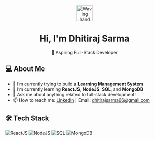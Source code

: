 <!-- Header Section with a friendly greeting -->
<div align="center">
  <img src="https://media.giphy.com/media/hvRJCLFzcasrR4ia7z/giphy.gif" width="50" alt="Waving hand"/>
  <h1>Hi, I'm Dhitiraj Sarma</h1>
  <p>👋 Aspiring Full-Stack Developer</p>
</div>

<!-- About Me Section -->
## 💻 About Me
- 🔭 I’m currently trying to build a **Learning Management System**
- 🌱 I’m currently learning **ReactJS**, **NodeJS**, **SQL**, and **MongoDB**
- 💬 Ask me about anything related to full-stack development!
- 📫 How to reach me: [LinkedIn](www.linkedin.com/in/dhitiraj-sarma) | Email: [dhitirajsarma66@gmail.com](mailto:dhitirajsarma66@gmail.com)

<!-- Tech Stack Section -->
## 🛠️ Tech Stack
<p align="left">
  <img src="https://img.shields.io/badge/ReactJS-61DAFB?style=for-the-badge&logo=react&logoColor=black" alt="ReactJS"/>
  <img src="https://img.shields.io/badge/NodeJS-339933?style=for-the-badge&logo=nodedotjs&logoColor=white" alt="NodeJS"/>
  <img src="https://img.shields.io/badge/SQL-003B57?style=for-the-badge&logo=postgresql&logoColor=white" alt="SQL"/>
  <img src="https://img.shields.io/badge/MongoDB-4EA94B?style=for-the-badge&logo=mongodb&logoColor=white" alt="MongoDB"/>
</p>
